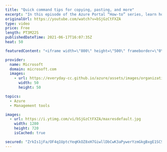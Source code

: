 ```yaml
---
title: "Quick command tips for copying, pasting, and more"
excerpt: "In this episode of the Azure Portal “How-to” series, learn how to quickly and easily copy the current view's title, print the current view, or go full screen increasing focus on the current view.   - Try out these features in the Azure portal: https://portal.azure.com  - Keep connected on Twitter: https://twitter.com/AzurePortal"
originalUrl: https://youtube.com/watch?v=bSjGzCtFXZA
type: video
price: Free
length: PT3M22S
publishedDateTime: 2021-06-17T16:07:35Z
heat: 50

featuredContent: "<iframe width=\"800\" height=\"500\" frameborder=\"0\" src=\"https://www.youtube.com/embed/bSjGzCtFXZA\" allow=\"accelerometer; autoplay; encrypted-media; gyroscope; picture-in-picture\" allowfullscreen></iframe>"

provider:
  name: Microsoft
  domain: microsoft.com
  images:
    - url: https://everyday-cc.github.io/azure/assets/images/organizations/microsoft.com-50x50.jpg
      width: 50
      height: 50

topics:
  - Azure
  - Management tools

images:
  - url: https://i.ytimg.com/vi/bSjGzCtFXZA/maxresdefault.jpg
    width: 1280
    height: 720
    isCached: true

secured: "ZrkIs1jFa/OF4q1UptcYeqKkOZ8xH7GiwllDbCwK3aPywerYzmGkgBxgE1SCSwgo+kSAd7EOPpCQWr7JiVYVNo9lpeveKwFixz/14GI8QgrcyIC8RdvnxbKgy2jMXWx9MPNVPwe6aqNrghYKY9hU3Q3zGK9V8yBtXu+dWuAHqgwzrjW3eDBKwhhPu1D6NxjHxjqmmLsfata1aUS78MH3GXaGsg8yQlCSABUD3JxFIVDAUBljjE9k9bE+21+Ql+HbkZem0/s4MpGFgcIJxXz5b3Y6H2BnQ1BvpE9IJnEhH4lFPEbhgq521gs63Y9PoF/uhhesazFWQCHTLYg5VXtfe7rRxwoNN21hOuPSEEE79zUenkGZwThmuDZyew1nyXH0lEH4uZlA0JiHw1ja0+E8pMuCvNRkp88alugsnLerWl0=;SrdJCar85Tged/gkx3bZEQ=="
---
```


